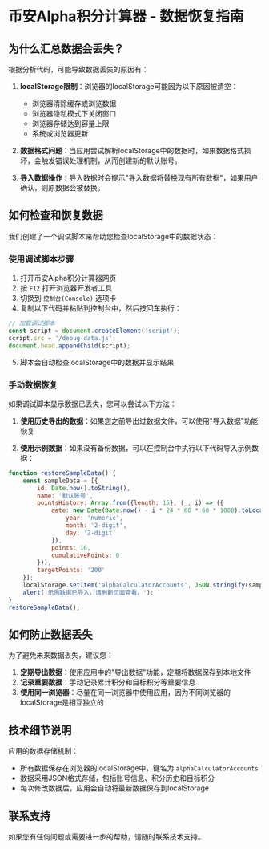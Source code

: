 # 币安Alpha积分计算器 - 数据恢复指南

## 为什么汇总数据会丢失？

根据分析代码，可能导致数据丢失的原因有：

1. **localStorage限制**：浏览器的localStorage可能因为以下原因被清空：
   - 浏览器清除缓存或浏览数据
   - 浏览器隐私模式下关闭窗口
   - 浏览器存储达到容量上限
   - 系统或浏览器更新

2. **数据格式问题**：当应用尝试解析localStorage中的数据时，如果数据格式损坏，会触发错误处理机制，从而创建新的默认账号。

3. **导入数据操作**：导入数据时会提示"导入数据将替换现有所有数据"，如果用户确认，则原数据会被替换。

## 如何检查和恢复数据

我们创建了一个调试脚本来帮助您检查localStorage中的数据状态：

### 使用调试脚本步骤

1. 打开币安Alpha积分计算器网页
2. 按 `F12` 打开浏览器开发者工具
3. 切换到 `控制台(Console)` 选项卡
4. 复制以下代码并粘贴到控制台中，然后按回车执行：

```javascript
// 加载调试脚本
const script = document.createElement('script');
script.src = '/debug-data.js';
document.head.appendChild(script);
```

5. 脚本会自动检查localStorage中的数据并显示结果

### 手动数据恢复

如果调试脚本显示数据已丢失，您可以尝试以下方法：

1. **使用历史导出的数据**：如果您之前导出过数据文件，可以使用"导入数据"功能恢复

2. **使用示例数据**：如果没有备份数据，可以在控制台中执行以下代码导入示例数据：

```javascript
function restoreSampleData() {
    const sampleData = [{
        id: Date.now().toString(),
        name: '默认账号',
        pointsHistory: Array.from({length: 15}, (_, i) => ({
            date: new Date(Date.now() - i * 24 * 60 * 60 * 1000).toLocaleDateString('zh-CN', {
                year: 'numeric',
                month: '2-digit',
                day: '2-digit'
            }),
            points: 16,
            cumulativePoints: 0
        })),
        targetPoints: '200'
    }];
    localStorage.setItem('alphaCalculatorAccounts', JSON.stringify(sampleData));
    alert('示例数据已导入，请刷新页面查看。');
}
restoreSampleData();
```

## 如何防止数据丢失

为了避免未来数据丢失，建议您：

1. **定期导出数据**：使用应用中的"导出数据"功能，定期将数据保存到本地文件
2. **记录重要数据**：手动记录累计积分和目标积分等重要信息
3. **使用同一浏览器**：尽量在同一浏览器中使用应用，因为不同浏览器的localStorage是相互独立的

## 技术细节说明

应用的数据存储机制：

- 所有数据保存在浏览器的localStorage中，键名为 `alphaCalculatorAccounts`
- 数据采用JSON格式存储，包括账号信息、积分历史和目标积分
- 每次修改数据后，应用会自动将最新数据保存到localStorage

## 联系支持

如果您有任何问题或需要进一步的帮助，请随时联系技术支持。